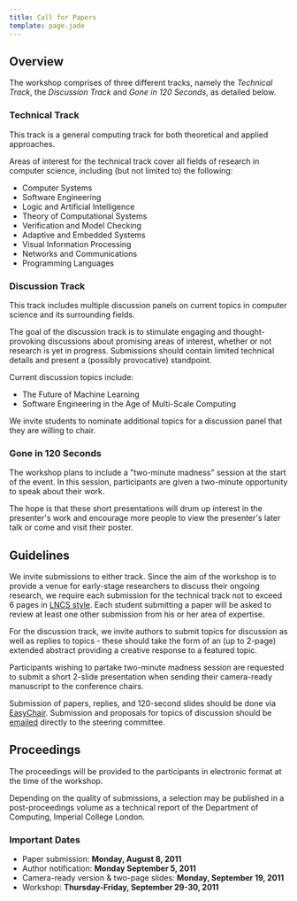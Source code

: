 ```yaml
---
title: Call for Papers
template: page.jade
---
```

## Overview

The workshop comprises of three different tracks, namely the *Technical
Track*, the *Discussion Track* and *Gone in 120 Seconds*, as detailed
below.

### Technical Track

This track is a general computing track for both theoretical and applied
approaches.

Areas of interest for the technical track cover all fields of research
in computer science, including (but not limited to) the following:

* Computer Systems 
* Software Engineering
* Logic and Artificial Intelligence
* Theory of Computational Systems
* Verification and Model Checking
* Adaptive and Embedded Systems
* Visual Information Processing
* Networks and Communications
* Programming Languages

### Discussion Track

This track includes multiple discussion panels on current topics in
computer science and its surrounding fields.

The goal of the discussion track is to stimulate engaging and
thought-provoking discussions about promising areas of interest, whether
or not research is yet in progress. Submissions should contain limited
technical details and present a (possibly provocative) standpoint.

Current discussion topics include:

* The Future of Machine Learning
* Software Engineering in the Age of Multi-Scale Computing

We invite students to nominate additional topics for a discussion panel
that they are willing to chair.

### Gone in 120 Seconds

The workshop plans to include a "two-minute madness" session at the
start of the event. In this session, participants are given a two-minute
opportunity to speak about their work.

The hope is that these short presentations will drum up interest in the
presenter's work and encourage more people to view the presenter's later
talk or come and visit their poster.

## Guidelines

We invite submissions to either track. Since the aim of the workshop is
to provide a venue for early-stage researchers to discuss their ongoing
research, we require each submission for the technical track not to
exceed 6 pages in [LNCS
style](http://www.springer.de/comp/lncs/authors.html). Each student
submitting a paper will be asked to review at least one other submission
from his or her area of expertise.

For the discussion track, we invite authors to submit topics for
discussion as well as replies to topics - these should take the form of
an (up to 2-page) extended abstract providing a creative response to a
featured topic.

Participants wishing to partake two-minute madness session are requested
to submit a short 2-slide presentation when sending their camera-ready
manuscript to the conference chairs.

Submission of papers, replies, and 120-second slides should be done via
[EasyChair](http://www.easychair.org/conferences/?conf=iccsw2011).
Submission and proposals for topics of discussion should be
[emailed](mailto:iccsw@imperial.ac.uk) directly to the steering
committee.

## Proceedings

The proceedings will be provided to the participants in electronic
format at the time of the workshop. 

Depending on the quality of submissions, a selection may be published in
a post-proceedings volume as a technical report of the Department of
Computing, Imperial College London.

### Important Dates

* Paper submission: **Monday, August 8, 2011**
* Author notification: **Monday September 5, 2011**
* Camera-ready version & two-page slides: **Monday, September 19, 2011**
* Workshop: **Thursday-Friday, September 29-30, 2011**
